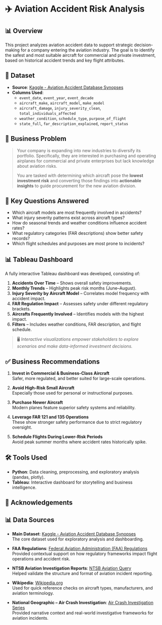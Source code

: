 # ✈️ Aviation Accident Risk Analysis

## 📊 Overview

This project analyzes aviation accident data to support strategic decision-making for a company entering the aviation industry. The goal is to identify the safest and most suitable aircraft for commercial and private investment, based on historical accident trends and key flight attributes.

## 📁 Dataset

- **Source**: [Kaggle - Aviation Accident Database Synopses](https://www.kaggle.com/datasets/khsamaha/aviation-accident-database-synopses)
- **Columns Used**:
  - `event_date`, `event_year`, `event_decade`
  - `aircraft_make`, `aircraft_model`, `make_model`
  - `aircraft_damage`, `injury_severity_clean`, `total_individuals_affected`
  - `weather_condition`, `schedule_type`, `purpose_of_flight`
  - `state_full`, `far_description_explained`, `report_status`

## 🧠 Business Problem

> Your company is expanding into new industries to diversify its portfolio. Specifically, they are interested in purchasing and operating airplanes for commercial and private enterprises but lack knowledge about aviation risks.  
>
> You are tasked with determining which aircraft pose the **lowest investment risk** and converting those findings into **actionable insights** to guide procurement for the new aviation division.

## 📌 Key Questions Answered

- Which aircraft models are most frequently involved in accidents?
- What injury severity patterns exist across aircraft types?
- How do seasonal trends and weather conditions influence accident rates?
- What regulatory categories (FAR descriptions) show better safety records?
- Which flight schedules and purposes are most prone to incidents?

## 📊 Tableau Dashboard

A fully interactive Tableau dashboard was developed, consisting of:

1. **Accidents Over Time** – Shows overall safety improvements.
2. **Monthly Trends** – Highlights peak risk months (June–August).
3. **Injury Severity by Aircraft Model** – Correlates model frequency with accident impact.
4. **FAR Regulation Impact** – Assesses safety under different regulatory brackets.
5. **Aircrafts Frequently Involved** – Identifies models with the highest impact.
6. **Filters** – Includes weather conditions, FAR description, and flight schedule.

> 🖥️ *Interactive visualizations empower stakeholders to explore scenarios and make data-informed investment decisions.*

## ✅ Business Recommendations

1. **Invest in Commercial & Business-Class Aircraft**  
   Safer, more regulated, and better suited for large-scale operations.

2. **Avoid High-Risk Small Aircraft**  
   Especially those used for personal or instructional purposes.

3. **Purchase Newer Aircraft**  
   Modern planes feature superior safety systems and reliability.

4. **Leverage FAR 121 and 135 Operations**  
   These show stronger safety performance due to strict regulatory oversight.

5. **Schedule Flights During Lower-Risk Periods**  
   Avoid peak summer months where accident rates historically spike.

## 🛠️ Tools Used

- **Python**: Data cleaning, preprocessing, and exploratory analysis (pandas, plotly).
- **Tableau**: Interactive dashboard for storytelling and business intelligence.

 ## 🙌 Acknowledgements

## 📊 Data Sources

- **Main Dataset**: [Kaggle - Aviation Accident Database Synopses](https://www.kaggle.com/datasets/khsamaha/aviation-accident-database-synopses)  
  The core dataset used for exploratory analysis and dashboarding.

- **FAA Regulations**: [Federal Aviation Administration (FAA) Regulations](https://www.faa.gov/regulations_policies/faa_regulations)  
  Provided contextual support on how regulatory frameworks impact flight operations and accident risk.

- **NTSB Aviation Investigation Reports**: [NTSB Aviation Query](https://www.ntsb.gov/Pages/AviationQueryv2.aspx)  
  Helped validate the structure and format of aviation incident reporting.

- **Wikipedia**: [Wikipedia.org](https://www.wikipedia.org/)  
  Used for quick reference checks on aircraft types, manufacturers, and aviation terminology.

- **National Geographic – Air Crash Investigation**: [Air Crash Investigation Series](https://www.natgeotv.com/za/shows/natgeo/air-crash-investigation)  
  Provided narrative context and real-world investigative frameworks for aviation incidents.
